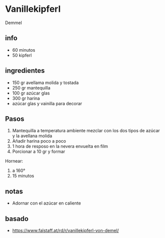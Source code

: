 # Vanillekipferl
Demmel 

## info  
* 60 minutos 
* 50 kipferl

## ingredientes

* 150 gr avellama molida y tostada
* 250 gr mantequilla
* 100 gr azúcar glas
* 300 gr harina
* azúcar glas y vainilla para decorar

## Pasos

1. Mantequilla a temperatura ambiente mezclar con los dos tipos de azúcar y la avellana molida
2. Añadir harina poco a poco
3. 1 hora de resposo en la nevera envuelta en film
4. Porcionar a 10 gr y formar

Hornear:
1. a 160° 
2. 15 minutos

## notas  
* Adornar con el azúcar en caliente

## basado
* https://www.falstaff.at/rd/r/vanillekipferl-von-demel/

